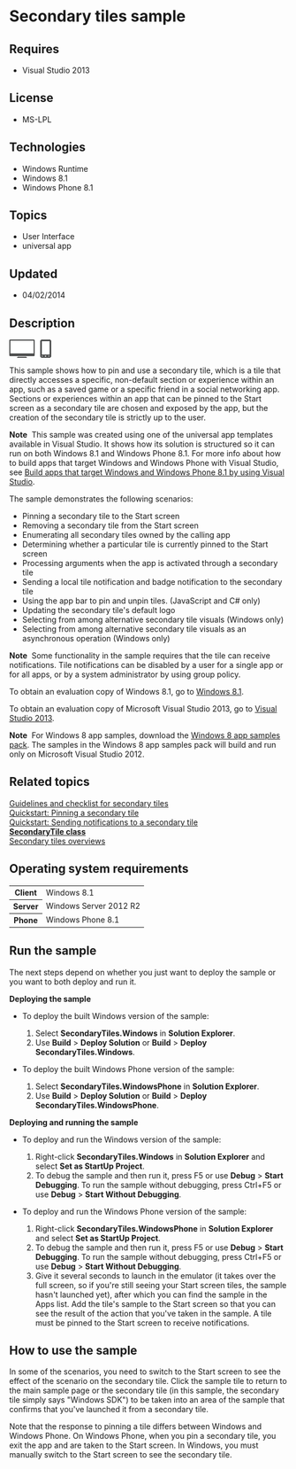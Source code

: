 # Secondary tiles sample
## Requires
- Visual Studio 2013
## License
- MS-LPL
## Technologies
- Windows Runtime
- Windows 8.1
- Windows Phone 8.1
## Topics
- User Interface
- universal app
## Updated
- 04/02/2014
## Description

<div id="mainSection">
<p><img src="111760-image.png" alt="" align="middle">
</p>
<p>This sample shows how to pin and use a secondary tile, which is a tile that directly accesses a specific, non-default section or experience within an app, such as a saved game or a specific friend in a social networking app. Sections or experiences within
 an app that can be pinned to the Start screen as a secondary tile are chosen and exposed by the app, but the creation of the secondary tile is strictly up to the user.</p>
<p class="note"><b>Note</b>&nbsp;&nbsp;This sample was created using one of the universal app templates available in Visual Studio. It shows how its solution is structured so it can run on both Windows&nbsp;8.1 and Windows Phone 8.1. For more info about how to build apps
 that target Windows and Windows Phone with Visual Studio, see <a href="http://msdn.microsoft.com/library/windows/apps/dn609832">
Build apps that target Windows and Windows Phone 8.1 by using Visual Studio</a>.</p>
<p>The sample demonstrates the following scenarios: </p>
<ul>
<li>Pinning a secondary tile to the Start screen </li><li>Removing a secondary tile from the Start screen </li><li>Enumerating all secondary tiles owned by the calling app </li><li>Determining whether a particular tile is currently pinned to the Start screen
</li><li>Processing arguments when the app is activated through a secondary tile </li><li>Sending a local tile notification and badge notification to the secondary tile
</li><li>Using the app bar to pin and unpin tiles. (JavaScript and C# only) </li><li>Updating the secondary tile's default logo </li><li>Selecting from among alternative secondary tile visuals (Windows only) </li><li>Selecting from among alternative secondary tile visuals as an asynchronous operation (Windows only)
</li></ul>
<p></p>
<p class="note"><b>Note</b>&nbsp;&nbsp;Some functionality in the sample requires that the tile can receive notifications. Tile notifications can be disabled by a user for a single app or for all apps, or by a system administrator by using group policy.</p>
<p>To obtain an evaluation copy of Windows&nbsp;8.1, go to <a href="http://go.microsoft.com/fwlink/p/?linkid=301696">
Windows&nbsp;8.1</a>.</p>
<p>To obtain an evaluation copy of Microsoft Visual Studio&nbsp;2013, go to <a href="http://go.microsoft.com/fwlink/p/?linkid=301697">
Visual Studio&nbsp;2013</a>.</p>
<p class="note"><b>Note</b>&nbsp;&nbsp;For Windows&nbsp;8 app samples, download the <a href="http://go.microsoft.com/fwlink/p/?LinkId=301698">
Windows&nbsp;8 app samples pack</a>. The samples in the Windows&nbsp;8 app samples pack will build and run only on Microsoft Visual Studio&nbsp;2012.</p>
<h2><a id="related_topics"></a>Related topics</h2>
<dl><dt><a href="http://msdn.microsoft.com/library/windows/apps/hh465398">Guidelines and checklist for secondary tiles</a>
</dt><dt><a href="http://msdn.microsoft.com/library/windows/apps/hh465443">Quickstart: Pinning a secondary tile</a>
</dt><dt><a href="http://msdn.microsoft.com/library/windows/apps/hh761474">Quickstart: Sending notifications to a secondary tile</a>
</dt><dt><a href="http://msdn.microsoft.com/library/windows/apps/br242183"><b>SecondaryTile class</b></a>
</dt><dt><a href="http://msdn.microsoft.com/library/windows/apps/hh465372">Secondary tiles overviews</a>
</dt></dl>
<h2>Operating system requirements</h2>
<table>
<tbody>
<tr>
<th>Client</th>
<td><dt>Windows&nbsp;8.1 </dt></td>
</tr>
<tr>
<th>Server</th>
<td><dt>Windows Server&nbsp;2012&nbsp;R2 </dt></td>
</tr>
<tr>
<th>Phone</th>
<td><dt>Windows Phone 8.1 </dt></td>
</tr>
</tbody>
</table>
<h2>Run the sample</h2>
<p>The next steps depend on whether you just want to deploy the sample or you want to both deploy and run it.</p>
<p><b>Deploying the sample</b></p>
<ul>
<li>
<p>To deploy the built Windows version of the sample:</p>
<ol>
<li>Select <b>SecondaryTiles.Windows</b> in <b>Solution Explorer</b>. </li><li>Use <b>Build</b> &gt; <b>Deploy Solution</b> or <b>Build</b> &gt; <b>Deploy SecondaryTiles.Windows</b>.
</li></ol>
</li><li>
<p>To deploy the built Windows Phone version of the sample:</p>
<ol>
<li>Select <b>SecondaryTiles.WindowsPhone</b> in <b>Solution Explorer</b>. </li><li>Use <b>Build</b> &gt; <b>Deploy Solution</b> or <b>Build</b> &gt; <b>Deploy SecondaryTiles.WindowsPhone</b>.
</li></ol>
</li></ul>
<p><b>Deploying and running the sample</b></p>
<ul>
<li>
<p>To deploy and run the Windows version of the sample:</p>
<ol>
<li>Right-click <b>SecondaryTiles.Windows</b> in <b>Solution Explorer</b> and select
<b>Set as StartUp Project</b>. </li><li>To debug the sample and then run it, press F5 or use <b>Debug</b> &gt; <b>Start Debugging</b>. To run the sample without debugging, press Ctrl&#43;F5 or use
<b>Debug</b> &gt; <b>Start Without Debugging</b>. </li></ol>
</li><li>
<p>To deploy and run the Windows Phone version of the sample:</p>
<ol>
<li>Right-click <b>SecondaryTiles.WindowsPhone</b> in <b>Solution Explorer</b> and select
<b>Set as StartUp Project</b>. </li><li>To debug the sample and then run it, press F5 or use <b>Debug</b> &gt; <b>Start Debugging</b>. To run the sample without debugging, press Ctrl&#43;F5 or use
<b>Debug</b> &gt; <b>Start Without Debugging</b>. </li><li>Give it several seconds to launch in the emulator (it takes over the full screen, so if you're still seeing your Start screen tiles, the sample hasn't launched yet), after which you can find the sample in the Apps list. Add the tile's sample to the Start
 screen so that you can see the result of the action that you've taken in the sample. A tile must be pinned to the Start screen to receive notifications.
</li></ol>
</li></ul>
<h2><a id="How_to_use_the_sample"></a><a id="how_to_use_the_sample"></a><a id="HOW_TO_USE_THE_SAMPLE"></a>How to use the sample</h2>
<p>In some of the scenarios, you need to switch to the Start screen to see the effect of the scenario on the secondary tile. Click the sample tile to return to the main sample page or the secondary tile (in this sample, the secondary tile simply says &quot;Windows
 SDK&quot;) to be taken into an area of the sample that confirms that you've launched it from a secondary tile.</p>
<p>Note that the response to pinning a tile differs between Windows and Windows Phone. On Windows Phone, when you pin a secondary tile, you exit the app and are taken to the Start screen. In Windows, you must manually switch to the Start screen to see the secondary
 tile.</p>
</div>
